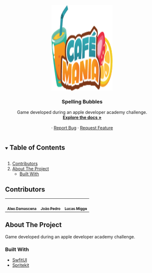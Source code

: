 
<!-- PROJECT LOGO -->
<br />
<p align="center">
  <a href="https://github.com/github_username/repo_name">
    <img src="./spelling-bubbles/Assets.xcassets/logo.imageset/Frame 1.png" alt="Logo" width="200" height="280">
  </a>

  <h3 align="center">Spelling Bubbles</h3>

  <p align="center">
Game developed during an apple developer academy challenge.
    <br />
    <a href="https://github.com/jpcm2/Spelling-Bubbles"><strong>Explore the docs »</strong></a>
    <br />
    <br />
    ·
    <a href="https://github.com/jpcm2/Spelling-Bubbles/issues?q=is%3Aopen+is%3Aissue">Report Bug</a>
    ·
    <a href="https://github.com/jpcm2/Spelling-Bubbles/issues?q=is%3Aopen+is%3Aissue">Request Feature</a>
  </p>
</p>


<!-- TABLE OF CONTENTS -->
<details open="open">
  <summary><h2 style="display: inline-block">Table of Contents</h2></summary>
  <ol>
    <li><a href="#contributors">Contributors</a></li>
    <li>
      <a href="#about-the-project">About The Project</a>
      <ul>
        <li><a href="#built-with">Built With</a></li>
      </ul>
    </li>
  </ol>
</details>

## Contributors


<table>
  <tr>
<td align="center"><a href="https://github.com/apfdamascena"><img src="https://avatars.githubusercontent.com/u/52205263?s=400&u=033c62df4cc4f73b3010473faf859919019679af&v=4" width="100px;" alt=""/><br /><sub><b>Alex Damascena</b></sub></a><br/></td>

<td align="center"><a href="https://github.com/jpcm2"><img src="https://avatars.githubusercontent.com/u/89039575?v=4" width="100px;" alt=""/><br /><sub><b>João Pedro</b></sub></a><br/></td>

<td align="center"><a href="https://github.com/miggelucas"><img src="https://avatars.githubusercontent.com/u/53379393?v=4" width="100px;" alt=""/><br /><sub><b>Lucas Migge</b></sub></a><br/></td>

</tr>
 </table>

## About The Project

Game developed during an apple developer academy challenge.

### Built With

* [ SwfitUI ]( https://developer.apple.com/xcode/swiftui/ )
* [ Spritekit ]( https://developer.apple.com/spritekit/ )
